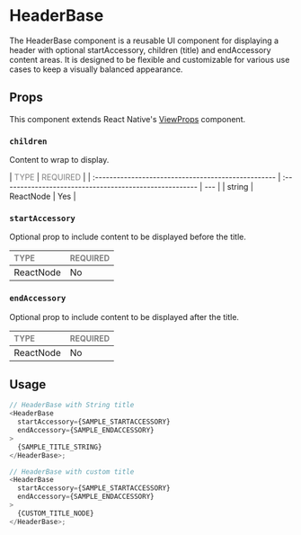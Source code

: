 # HeaderBase

The HeaderBase component is a reusable UI component for displaying a header with optional startAccessory, children (title) and endAccessory content areas. It is designed to be flexible and customizable for various use cases to keep a visually balanced appearance.

## Props

This component extends React Native's [ViewProps](https://reactnative.dev/docs/view) component.

### `children`

Content to wrap to display.

| <span style="color:gray;font-size:14px">TYPE</span> | <span style="color:gray;font-size:14px">REQUIRED</span> |
| :-------------------------------------------------- | :------------------------------------------------------ | --- |
| string                                              | ReactNode                                               | Yes |

### `startAccessory`

Optional prop to include content to be displayed before the title.

| <span style="color:gray;font-size:14px">TYPE</span> | <span style="color:gray;font-size:14px">REQUIRED</span> |
| :-------------------------------------------------- | :------------------------------------------------------ |
| ReactNode                                           | No                                                      |

### `endAccessory`

Optional prop to include content to be displayed after the title.

| <span style="color:gray;font-size:14px">TYPE</span> | <span style="color:gray;font-size:14px">REQUIRED</span> |
| :-------------------------------------------------- | :------------------------------------------------------ |
| ReactNode                                           | No                                                      |

## Usage

```javascript
// HeaderBase with String title
<HeaderBase
  startAccessory={SAMPLE_STARTACCESSORY}
  endAccessory={SAMPLE_ENDACCESSORY}
>
  {SAMPLE_TITLE_STRING}
</HeaderBase>;

// HeaderBase with custom title
<HeaderBase
  startAccessory={SAMPLE_STARTACCESSORY}
  endAccessory={SAMPLE_ENDACCESSORY}
>
  {CUSTOM_TITLE_NODE}
</HeaderBase>;
```
